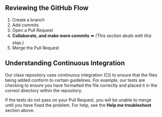 [//]: # "This is used in both the CLI and Desktop course"

## Reviewing the GitHub Flow


1. Create a branch
1. Add commits
1. Open a Pull Request
1. **Collaborate, and make more commits** :arrow_left: _(This section deals with this step.)_
1. Merge the Pull Request

## Understanding Continuous Integration

Our class repository uses continuous integration (CI) to ensure that the files being added conform to certain guidelines. For example, our tests are checking to ensure you have formatted the file correctly and placed it in the correct directory within the repository.

If the tests do not pass on your Pull Request, you will be unable to merge until you have fixed the problem. For help, see the **Help me troubleshoot** section above.
